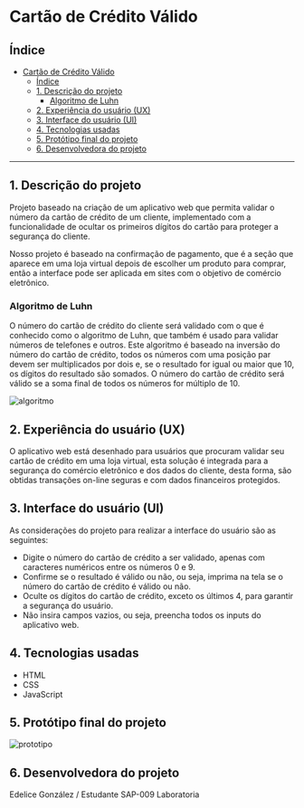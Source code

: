 # Cartão de Crédito Válido

## Índice

- [Cartão de Crédito Válido](#cartão-de-crédito-válido)
  - [Índice](#índice)
  - [1. Descrição do projeto](#1-descrição-do-projeto)
    - [Algoritmo de Luhn](#algoritmo-de-luhn)
  - [2. Experiência do usuário (UX)](#2-experiência-do-usuário-ux)
  - [3. Interface do usuário (UI)](#3-interface-do-usuário-ui)
  - [4. Tecnologias usadas](#4-tecnologias-usadas)
  - [5. Protótipo final do projeto](#5-protótipo-final-do-projeto)
  - [6. Desenvolvedora do projeto](#6-desenvolvedora-do-projeto)

***

## 1. Descrição do projeto

Projeto baseado na criação de um aplicativo web que permita validar o número da cartão de crédito de um cliente, implementado com a funcionalidade de ocultar os primeiros dígitos do cartão para proteger a segurança do cliente.

Nosso projeto é baseado na confirmação de pagamento, que é a seção que aparece em uma loja virtual depois de escolher um produto para comprar, então a interface pode ser aplicada em sites com o objetivo de comércio eletrônico. 

### Algoritmo de Luhn 

O número do cartão de crédito do cliente será validado com o que é conhecido como o algoritmo de Luhn, que também é usado para validar números de telefones e outros. Este algoritmo é baseado na inversão do número do cartão de crédito, todos os números com uma posição par devem ser multiplicados por dois e, se o resultado for igual ou maior que 10, os dígitos do resultado são somados. O número do cartão de crédito será válido se a soma final de todos os números for múltiplo de 10. 

![algoritmo](https://user-images.githubusercontent.com/120527123/216396685-5adf0ef4-2f46-4ec7-845c-c11d289cd6e9.png)


## 2. Experiência do usuário (UX)

O aplicativo web está desenhado para usuários que procuram validar seu cartão de crédito em uma loja virtual, esta solução é integrada para a segurança do comércio eletrônico e dos dados do cliente, desta forma, são obtidas transações on-line seguras e com dados financeiros protegidos.
 

## 3. Interface do usuário (UI)

As considerações do projeto para realizar a interface do usuário são as seguintes:

* Digite o número do cartão de crédito a ser validado, apenas com caracteres numéricos entre os números 0 e 9.
* Confirme se o resultado é válido ou não, ou seja, imprima na tela se o número do cartão de crédito é válido ou não.
* Oculte os dígitos do cartão de crédito, exceto os últimos 4, para garantir a segurança do usuário.
* Não insira campos vazios, ou seja, preencha todos os inputs do aplicativo web.

## 4. Tecnologias usadas 

* HTML
* CSS 
* JavaScript

## 5. Protótipo final do projeto

![prototipo](https://user-images.githubusercontent.com/120527123/216397639-4339a43c-df98-4bac-bdb5-d19c5197d45e.png)

## 6. Desenvolvedora do projeto

Edelice González / Estudante SAP-009 Laboratoria 


